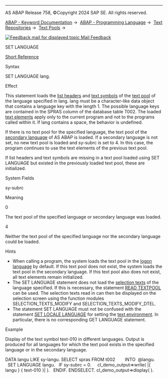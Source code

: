   

* * *

AS ABAP Release 758, ©Copyright 2024 SAP SE. All rights reserved.

[ABAP - Keyword Documentation](javascript:call_link\('abenabap.htm'\)) →  [ABAP - Programming Language](javascript:call_link\('abenabap_reference.htm'\)) →  [Text Repositories](javascript:call_link\('abenabap_texts.htm'\)) →  [Text Pools](javascript:call_link\('abentext_pool.htm'\)) → 

 [![](Mail.gif?object=Mail.gif "Feedback mail for displayed topic") Mail Feedback](mailto:f1_help@sap.com?subject=Feedback%20on%20ABAP%20Documentation&body=Document:%20SET%20LANGUAGE%2C%20ABAPSET_LANGUAGE%2C%20758%0D%0A%0D%0AError:%0D%0A%0D%0A%0D%0A%0D%0ASuggestion%20for%20improvement:)

SET LANGUAGE

[Short Reference](javascript:call_link\('abapset_language_shortref.htm'\))

Syntax

SET LANGUAGE lang.

Effect

This statement loads the [list headers](javascript:call_link\('abenlist_header_glosry.htm'\) "Glossary Entry") and [text symbols](javascript:call_link\('abentext_symbol_glosry.htm'\) "Glossary Entry") of the [text pool](javascript:call_link\('abentext_pool_glosry.htm'\) "Glossary Entry") of the language specified in lang. lang must be a character-like data object that contains a language key with the length 1. The possible language keys are contained in the SPRAS column of the database table T002. The loaded [text elements](javascript:call_link\('abentext_element_glosry.htm'\) "Glossary Entry") apply only to the current program and not to the programs called within it. If lang contains a space, the behavior is undefined.

If there is no text pool for the specified language, the text pool of the [secondary language](javascript:call_link\('abensecondary_language_glosry.htm'\) "Glossary Entry") of AS ABAP is loaded. If a secondary language is not set, no new text pool is loaded and sy-subrc is set to 4. In this case, the program continues to use the text elements of the previous text pool.

If list headers and text symbols are missing in a text pool loaded using SET LANGUAGE but existed in the previously loaded text pool, these are initialized.

System Fields

sy-subrc

Meaning

0

The text pool of the specified language or secondary language was loaded.

4

Neither the text pool of the specified language nor the secondary language could be loaded.

Hints

-   When calling a program, the system loads the text pool in the [logon language](javascript:call_link\('abenlogon_language_glosry.htm'\) "Glossary Entry") by default. If this text pool does not exist, the system loads the text pool in the secondary language. If this text pool also does not exist, all text elements remain initialized.
-   The SET LANGUAGE statement does not load the [selection texts](javascript:call_link\('abenselection_text_glosry.htm'\) "Glossary Entry") of the language specified. If this is necessary, the statement [READ TEXTPOOL](javascript:call_link\('abapread_textpool.htm'\)) can be used. The selection texts read in can then be displayed on the selection screen using the function modules SELECTION\_TEXTS\_MODIFY and SELECTION\_TEXTS\_MODIFY\_DTEL.
-   The statement SET LANGUAGE must not be confused with the statement [SET LOCALE LANGUAGE](javascript:call_link\('abapset_locale.htm'\)) for setting the [text environment](javascript:call_link\('abentext_environment_glosry.htm'\) "Glossary Entry"). In particular, there is no corresponding GET LANGUAGE statement.

Example

Display of the text symbol text-010 in different languages. Output is produced for all languages for which the text pool exists in the specified language or in the secondary language.

DATA langu LIKE sy-langu.
SELECT spras FROM t002
       INTO  @langu.
  SET LANGUAGE langu.
  IF sy-subrc = 0.
    cl\_demo\_output=>write( |{ langu } { text-010 }| ).
  ENDIF.
ENDSELECT.
cl\_demo\_output=>display( ).